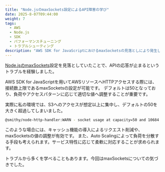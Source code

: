 ```yaml
---
title: "Node.jsのmaxSockets設定によるAPI障害の学び"
date: 2025-8-07T09:44:00
weight: 7
tags:
  - AWS
  - Node.js
  - SDK
  - パフォーマンスチューニング
  - トラブルシューティング
description: "AWS SDK for JavaScriptにおけるmaxSocketsの見落としにより発生したAPI障害とその対処法についての学びを共有します。"
---
```


[Node.jsのmaxSockets](https://docs.aws.amazon.com/sdk-for-javascript/v2/developer-guide/node-configuring-maxsockets.html)設定を見落としていたことで、APIの応答が止まるというトラブルを経験しました。

AWS SDK for JavaScriptを用いてAWSリソースへHTTPアクセスする際には、接続数上限であるmaxSocketsの設定が可能です。
デフォルトは50となっており、負荷やアクセスパターンに応じて適切な値へ調整することが重要です。

実際に私の環境では、S3へのアクセスが想定以上に集中し、デフォルトの50を大きく超過してしまいました。

```bash
@smithy/node-http-handler:WARN - socket usage at capacity=50 and 10684 additional requests are enqueued.
```

このような場合には、キャッシュ機能の導入によるリクエスト削減や、maxSocketsの値の調整が有効です。
また、Auto Scalingによって負荷を分散する手段も考えられます。サービス特性に応じて柔軟に対応することが求められます。

トラブルから多くを学べることもあります。今回はmaxSocketsについての気づきでした。
